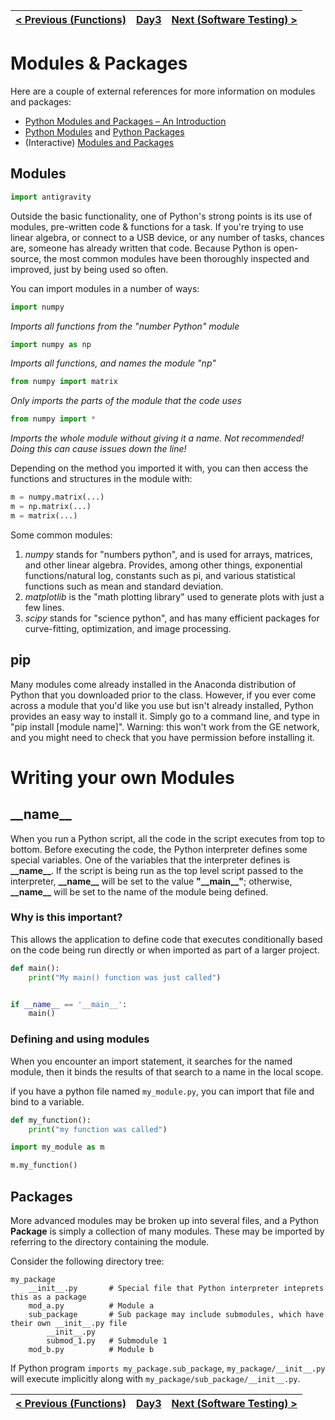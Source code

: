 | [< Previous (Functions)](Functions.md) | [Day3](../README.md) | [Next (Software Testing) >](Testing.md) |
|----------------------------------------|----------------------|-----------------------------------------|

# Modules & Packages

Here are a couple of external references for more information on modules and packages:

- [Python Modules and Packages – An Introduction](https://realpython.com/python-modules-packages/)
- [Python Modules](https://www.programiz.com/python-programming/modules)
  and [Python Packages](https://www.programiz.com/python-programming/package)
- (Interactive) [Modules and Packages](https://www.learnpython.org/en/Modules_and_Packages)

## Modules

```python
import antigravity
```

Outside the basic functionality, one of Python's strong points is its use of modules,
pre-written code & functions for a task. If you're trying to use linear algebra, or
connect to a USB device, or any number of tasks, chances are, someone has already written
that code. Because Python is open-source, the most common modules have been thoroughly
inspected and improved, just by being used so often.

You can import modules in a number of ways:

```python
import numpy
```

_Imports all functions from the "number Python" module_

```python
import numpy as np
```

_Imports all functions, and names the module "np"_

```python
from numpy import matrix
```

_Only imports the parts of the module that the code uses_

```python
from numpy import *
```

_Imports the whole module without giving it a name. *Not recommended!* Doing this can
cause issues down the line!_

Depending on the method you imported it with, you can then access the functions and
structures in the module with:

```python
m = numpy.matrix(...)
m = np.matrix(...)
m = matrix(...)
```

Some common modules:

1. *numpy* stands for "numbers python", and is used for arrays, matrices, and other
   linear algebra. Provides, among other things, exponential functions/natural log,
   constants such as pi, and various statistical functions such as mean and standard
   deviation.
2. *matplotlib* is the "math plotting library" used to generate plots with just a few lines.
3. *scipy* stands for "science python", and has many efficient packages for
   curve-fitting, optimization, and image processing.

## pip

Many modules come already installed in the Anaconda distribution of Python that you
downloaded prior to the class. However, if you ever come across a module that you'd
like you use but isn't already installed, Python provides an easy way to install it.
Simply go to a command line, and type in "pip install [module name]". Warning: this
won't work from the GE network, and you might need to check that you have permission
before installing it.

# Writing your own Modules

## \_\_name\_\_

When you run a Python script, all the code in the script executes from top to bottom.
Before executing the code, the Python interpreter defines some special variables.
One of the variables that the interpreter defines is **\_\_name\_\_**. If the script
is being run as the top level script passed to the interpreter, **\_\_name\_\_** will
be set to the value **"\_\_main\_\_"**; otherwise, **\_\_name\_\_** will be set to the
name of the module being defined.

### Why is this important?

This allows the application to define code that executes conditionally based on the
code being run directly or when imported as part of a larger project.

```python
def main():
    print("My main() function was just called")


if __name__ == '__main__':
    main()
```

### Defining and using modules

When you encounter an import statement, it searches for the named module, then it binds the results of that
search to a name in the local scope.

if you have a python file named `my_module.py`, you can import that file and bind to a variable.

```python
def my_function():
    print("my function was called")
```

```python
import my_module as m

m.my_function()
```

## Packages

More advanced modules may be broken up into several files, and a Python **Package** is simply a collection of
many modules. These may be imported by referring to the directory containing the module.

Consider the following directory tree:

```
my_package
    __init__.py       # Special file that Python interpreter inteprets this as a package
    mod_a.py          # Module a
    sub_package       # Sub package may include submodules, which have their own __init__.py file
        __init__.py
        submod_1.py   # Submodule 1
    mod_b.py          # Module b
```

If Python program `imports my_package.sub_package`, `my_package/__init__.py` will execute implicitly along
with `my_package/sub_package/__init__.py`.

| [< Previous (Functions)](Functions.md) | [Day3](../README.md) | [Next (Software Testing) >](Testing.md) |
|----------------------------------------|----------------------|-----------------------------------------|
